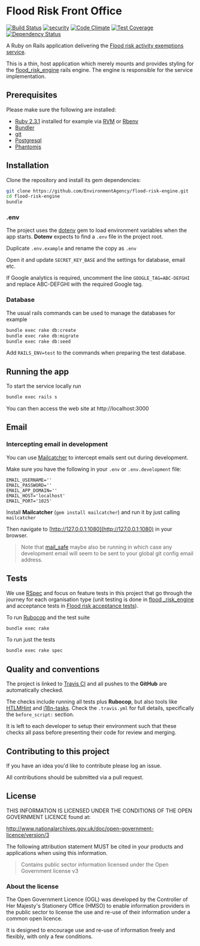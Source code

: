# Flood Risk Front Office

[![Build Status](https://travis-ci.org/EnvironmentAgency/flood-risk-front-office.svg?branch=develop)](https://travis-ci.org/EnvironmentAgency/flood-risk-front-office)
[![security](https://hakiri.io/github/EnvironmentAgency/flood-risk-front-office/develop.svg)](https://hakiri.io/github/EnvironmentAgency/flood-risk-front-office/develop)
[![Code Climate](https://codeclimate.com/github/EnvironmentAgency/flood-risk-front-office/badges/gpa.svg)](https://codeclimate.com/github/EnvironmentAgency/flood-risk-front-office)
[![Test Coverage](https://codeclimate.com/github/EnvironmentAgency/flood-risk-front-office/badges/coverage.svg)](https://codeclimate.com/github/EnvironmentAgency/flood-risk-front-office)
[![Dependency Status](https://dependencyci.com/github/EnvironmentAgency/flood-risk-engine/badge)](https://dependencyci.com/github/EnvironmentAgency/flood-risk-engine)

A Ruby on Rails application delivering the [Flood risk activity exemptions service](https://register-flood-risk-exemption.service.gov.uk).

This is a thin, host application which merely mounts and provides styling for the [flood_risk_engine](https://github.com/EnvironmentAgency/flood-risk-engine) rails engine. The engine is responsible for the service implementation.

## Prerequisites

Please make sure the following are installed:

- [Ruby 2.3.1](https://www.ruby-lang.org) installed for example via [RVM](https://rvm.io) or [Rbenv](https://github.com/sstephenson/rbenv/blob/master/README.md)
- [Bundler](http://bundler.io/)
- [git](https://git-scm.com/book/en/v2/Getting-Started-Installing-Git)
- [Postgresql](http://www.postgresql.org/download)
- [Phantomjs](https://github.com/teampoltergeist/poltergeist#installing-phantomjs)

## Installation

Clone the repository and install its gem dependencies:

```bash
git clone https://github.com/EnvironmentAgency/flood-risk-engine.git
cd flood-risk-engine
bundle
```

### .env

The project uses the [dotenv](https://github.com/bkeepers/dotenv) gem to load environment variables when the app starts. **Dotenv** expects to find a `.env` file in the project root.

Duplicate `.env.example` and rename the copy as `.env`

Open it and update `SECRET_KEY_BASE` and the settings for database, email etc.

If Google analytics is required, uncomment the line `GOOGLE_TAG=ABC-DEFGHI` and replace ABC-DEFGHI with the required Google tag.

### Database

The usual rails commands can be used to manage the databases for example

```bash
bundle exec rake db:create
bundle exec rake db:migrate
bundle exec rake db:seed
```

Add `RAILS_ENV=test` to the commands when preparing the test database.

## Running the app

To start the service locally run

```bash
bundle exec rails s
```

You can then access the web site at http://localhost:3000

## Email

### Intercepting email in development

You can use [Mailcatcher](https://mailcatcher.me/) to intercept emails sent out during development.

Make sure you have the following in your `.env` or `.env.development` file:

    EMAIL_USERNAME=''
    EMAIL_PASSWORD=''
    EMAIL_APP_DOMAIN=''
    EMAIL_HOST='localhost'
    EMAIL_PORT='1025'

Install **Mailcatcher** (`gem install mailcatcher`) and run it by just calling `mailcatcher`

Then navigate to [http://127.0.0.1:1080](http://127.0.0.1:1080) in your browser.

> Note that [mail_safe](https://github.com/myronmarston/mail_safe) maybe also be running in which case any development email will seem to be sent to your global git config email address.

## Tests

We use [RSpec](http://rspec.info/) and focus on feature tests in this project that go through the journey for each organisation type (unit testing is done in [flood _risk_engine](https://github.com/EnvironmentAgency/flood-risk-engine) and acceptance tests in [Flood risk acceptance tests](https://github.com/EnvironmentAgency/flood-risk-acceptance-tests)).

To run [Rubocop](https://github.com/bbatsov/rubocop) and the test suite

```bash
bundle exec rake
```

To run just the tests

```bash
bundle exec rake spec
```

## Quality and conventions

The project is linked to [Travis CI](https://travis-ci.org/EnvironmentAgency/flood-risk-front-office) and all pushes to the **GitHub** are automatically checked.

The checks include running all tests plus **Rubocop**, but also tools like [HTLMHint](https://github.com/yaniswang/HTMLHint) and [i18n-tasks](https://github.com/glebm/i18n-tasks). Check the `.travis.yml` for full details, specifically the `before_script:` section.

It is left to each developer to setup their environment such that these checks all pass before presenting their code for review and merging.

## Contributing to this project

If you have an idea you'd like to contribute please log an issue.

All contributions should be submitted via a pull request.

## License

THIS INFORMATION IS LICENSED UNDER THE CONDITIONS OF THE OPEN GOVERNMENT LICENCE found at:

http://www.nationalarchives.gov.uk/doc/open-government-licence/version/3

The following attribution statement MUST be cited in your products and applications when using this information.

> Contains public sector information licensed under the Open Government license v3

### About the license

The Open Government Licence (OGL) was developed by the Controller of Her Majesty's Stationery Office (HMSO) to enable information providers in the public sector to license the use and re-use of their information under a common open licence.

It is designed to encourage use and re-use of information freely and flexibly, with only a few conditions.
